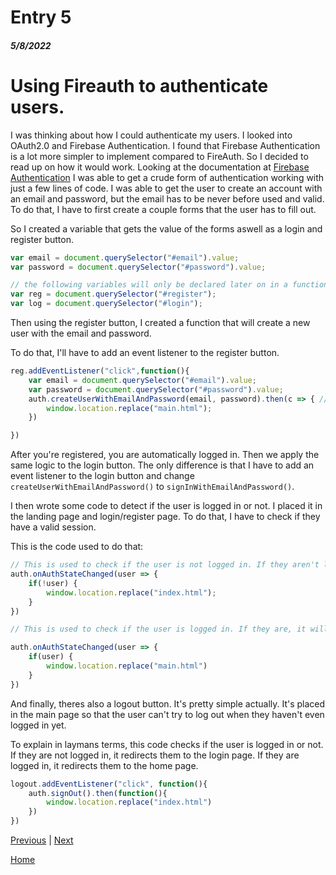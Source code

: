 # Entry 5
##### 5/8/2022

# Using Fireauth to authenticate users.

I was thinking about how I could authenticate my users. I looked into OAuth2.0 and Firebase Authentication. I found that Firebase Authentication is a lot more simpler to implement compared to FireAuth. So I decided to read up on how it would work. Looking at the documentation at [Firebase Authentication](https://firebase.google.com/docs/auth/web/start) I was able to get a crude form of authentication working with just a few lines of code. I was able to get the user to create an account with an email and password, but the email has to be never before used and valid. To do that, I have to first create a couple forms that the user has to fill out. 

So I created a variable that gets the value of the forms aswell as a login and register button.
```js
var email = document.querySelector("#email").value;
var password = document.querySelector("#password").value;

// the following variables will only be declared later on in a function.
var reg = document.querySelector("#register");
var log = document.querySelector("#login");
```
Then using the register button, I created a function that will create a new user with the email and password.

To do that, I'll have to add an event listener to the register button.

```js
reg.addEventListener("click",function(){
    var email = document.querySelector("#email").value;
    var password = document.querySelector("#password").value;
    auth.createUserWithEmailAndPassword(email, password).then(c => { // immediately after logging in, it redirects to the home page.
        window.location.replace("main.html");
    })

})
```
After you're registered, you are automatically logged in. Then we apply the same logic to the login button. The only difference is that I have to add an event listener to the login button and change `createUserWithEmailAndPassword()` to `signInWithEmailAndPassword()`.

I then wrote some code to detect if the user is logged in or not. I placed it in the landing page and login/register page. To do that, I have to check if they have a valid session. 

This is the code used to do that:

```js
// This is used to check if the user is not logged in. If they aren't logged in, it will redirect them to the login page.
auth.onAuthStateChanged(user => {
    if(!user) {
        window.location.replace("index.html");
    }
})

// This is used to check if the user is logged in. If they are, it will redirect them to the main page.

auth.onAuthStateChanged(user => {
    if(user) {
        window.location.replace("main.html")
    }
})

```


And finally, theres also a logout button. It's pretty simple actually. It's placed in the main page so that the user can't try to log out when they haven't even logged in yet.



To explain in laymans terms, this code checks if the user is logged in or not. If they are not logged in, it redirects them to the login page. If they are logged in, it redirects them to the home page.

```js
logout.addEventListener("click", function(){
    auth.signOut().then(function(){
        window.location.replace("index.html")
    })
})
```

[Previous](entry04.md) | [Next](entry06.md)

[Home](../README.md)